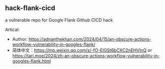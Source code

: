 ## hack-flank-cicd

a vulnerable repo for Google Flank Github CICD hack

Artical:
+ Author: https://adnanthekhan.com/2024/04/15/an-obscure-actions-workflow-vulnerability-in-googles-flank/
+ 简体中文：https://mp.weixin.qq.com/s/-fO-ElGSt6bCXC2nEHVInQ or https://tari.moe/2024/zh-an-obscure-actions-workflow-vulnerability-in-googles-flank.html

